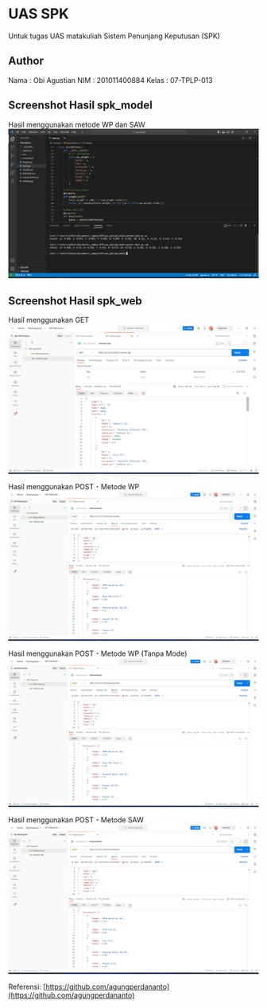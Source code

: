 # UAS SPK
Untuk tugas UAS matakuliah Sistem Penunjang Keputusan (SPK)

## Author
Nama : Obi Agustian
NIM : 201011400884
Kelas : 07-TPLP-013

## Screenshot Hasil spk_model
Hasil menggunakan metode WP dan SAW
<img src='spk_model/screenshot/Hasil WP dan SAW.png' alt='Hasil WP dan SAW'/>

## Screenshot Hasil spk_web
Hasil menggunakan GET
<img src='spk_web/screenshot/Menggunakan Method GET.png' alt='Menggunakan Method GET'/>

Hasil menggunakan POST - Metode WP
<img src='spk_web/screenshot/Menggunakan POST - Metode WP.png' alt='Metode WP'/>

Hasil menggunakan POST - Metode WP (Tanpa Mode)
<img src='spk_web/screenshot/Menggunakan POST - Metode WP.png' alt='Metode WP (Tanpa Mode)'/>

Hasil menggunakan POST - Metode SAW
<img src='spk_web/screenshot/Menggunakan POST - Metode SAW.png' alt='POST - Metode SAW'/>

Referensi:
[https://github.com/agungperdananto](https://github.com/agungperdananto)
